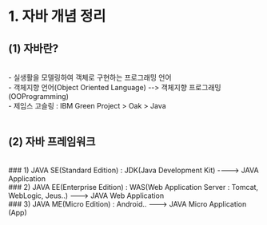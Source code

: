 # 1. 자바 개념 정리

## (1) 자바란?
<br>
- 실생활을 모델링하여 객체로 구현하는 프로그래밍 언어<br>
- 객체지향 언어(Object Oriented Language) --> 객체지향 프로그래밍(OOProgramming)<br>
- 제임스 고슬링 : IBM Green Project > Oak > Java <br>
<br>
	
## (2) 자바 프레임워크 
<br>
### 1) JAVA SE(Standard Edition) : JDK(Java Development Kit)  ----> JAVA Application
<br>
### 2) JAVA EE(Enterprise Edition) : WAS(Web Application Server : Tomcat, WebLogic, Jeus..) ---> JAVA Web Application
<br>
### 3) JAVA ME(Micro Edition) : Android..  ---> JAVA Micro Application (App)	             
<br>                     
		
